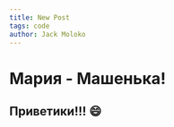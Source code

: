 ```yaml
---
title: New Post
tags: code
author: Jack Moloko
---
```


# Мария - Машенька!

## Приветики!!! :smile:
